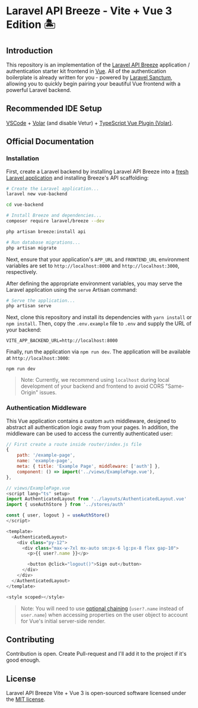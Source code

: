 # Laravel API Breeze - Vite + Vue 3 Edition 🏝️

## Introduction

This repository is an implementation of the [Laravel API Breeze](https://laravel.com/docs/starter-kits) application / authentication starter kit frontend in [Vue](https://vuejs.org). All of the authentication boilerplate is already written for you - powered by [Laravel Sanctum](https://laravel.com/docs/sanctum), allowing you to quickly begin pairing your beautiful Vue frontend with a powerful Laravel backend.

## Recommended IDE Setup

[VSCode](https://code.visualstudio.com/) + [Volar](https://marketplace.visualstudio.com/items?itemName=Vue.volar) (and disable Vetur) + [TypeScript Vue Plugin (Volar)](https://marketplace.visualstudio.com/items?itemName=Vue.vscode-typescript-vue-plugin).

## Official Documentation

### Installation

First, create a Laravel backend by installing Laravel API Breeze into a [fresh Laravel application](https://laravel.com/docs/installation) and installing Breeze's API scaffolding:

```bash
# Create the Laravel application...
laravel new vue-backend

cd vue-backend

# Install Breeze and dependencies...
composer require laravel/breeze --dev

php artisan breeze:install api

# Run database migrations...
php artisan migrate
```

Next, ensure that your application's `APP_URL` and `FRONTEND_URL` environment variables are set to `http://localhost:8000` and `http://localhost:3000`, respectively.

After defining the appropriate environment variables, you may serve the Laravel application using the `serve` Artisan command:

```bash
# Serve the application...
php artisan serve
```

Next, clone this repository and install its dependencies with `yarn install` or `npm install`. Then, copy the `.env.example` file to `.env` and supply the URL of your backend:

```
VITE_APP_BACKEND_URL=http://localhost:8000
```

Finally, run the application via `npm run dev`. The application will be available at `http://localhost:3000`:

```
npm run dev
```

> Note: Currently, we recommend using `localhost` during local development of your backend and frontend to avoid CORS "Same-Origin" issues.

### Authentication Middleware

This Vue application contains a custom `auth` middleware, designed to abstract all authentication logic away from your pages. In addition, the middleware can be used to access the currently authenticated user:

```js
// First create a route inside router/index.js file
{
    path: '/example-page',
    name: 'example-page',
    meta: { title: 'Example Page', middleware: ['auth'] },
    component: () => import('../views/ExamplePage.vue'),
},
```

```js
// views/ExamplePage.vue
<script lang="ts" setup>
import AuthenticatedLayout from '../layouts/AuthenticatedLayout.vue'
import { useAuthStore } from '../stores/auth'

const { user, logout } = useAuthStore()
</script>

<template>
  <AuthenticatedLayout>
    <div class="py-12">
      <div class="max-w-7xl mx-auto sm:px-6 lg:px-8 flex gap-10">
        <p>{{ user?.name }}</p>

        <button @click="logout()">Sign out</button>
      </div>
    </div>
  </AuthenticatedLayout>
</template>

<style scoped></style>
```

> Note: You will need to use [optional chaining](https://developer.mozilla.org/en-US/docs/Web/JavaScript/Reference/Operators/Optional_chaining) (`user?.name` instead of `user.name`) when accessing properties on the user object to account for Vue's initial server-side render.

## Contributing

Contribution is open. Create Pull-request and I'll add it to the project if it's good enough.

## License

Laravel API Breeze Vite + Vue 3 is open-sourced software licensed under the [MIT license](LICENSE).
